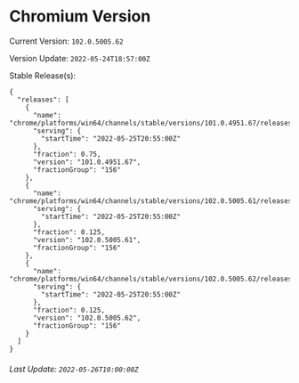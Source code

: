 # Chromium Version

Current Version: `102.0.5005.62`

Version Update: `2022-05-24T18:57:00Z`

Stable Release(s):
```
{
  "releases": [
    {
      "name": "chrome/platforms/win64/channels/stable/versions/101.0.4951.67/releases/1653512100",
      "serving": {
        "startTime": "2022-05-25T20:55:00Z"
      },
      "fraction": 0.75,
      "version": "101.0.4951.67",
      "fractionGroup": "156"
    },
    {
      "name": "chrome/platforms/win64/channels/stable/versions/102.0.5005.61/releases/1653512100",
      "serving": {
        "startTime": "2022-05-25T20:55:00Z"
      },
      "fraction": 0.125,
      "version": "102.0.5005.61",
      "fractionGroup": "156"
    },
    {
      "name": "chrome/platforms/win64/channels/stable/versions/102.0.5005.62/releases/1653512100",
      "serving": {
        "startTime": "2022-05-25T20:55:00Z"
      },
      "fraction": 0.125,
      "version": "102.0.5005.62",
      "fractionGroup": "156"
    }
  ]
}
```

###### Last Update: `2022-05-26T10:00:08Z`
